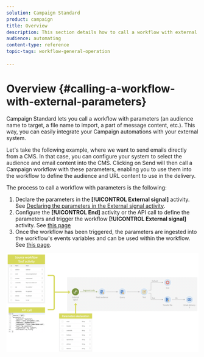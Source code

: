```yaml
---
solution: Campaign Standard
product: campaign
title: Overview
description: This section details how to call a workflow with external parameters.
audience: automating
content-type: reference
topic-tags: workflow-general-operation

---
```


# Overview {#calling-a-workflow-with-external-parameters}

Campaign Standard lets you call a workflow with parameters (an audience name to target, a file name to import, a part of message content, etc.). This way, you can easily integrate your Campaign automations with your external system.

Let's take the following example, where we want to send emails directly from a CMS. In that case, you can configure your system to select the audience and email content into the CMS. Clicking on Send will then call a Campaign workflow with these parameters, enabling you to use them into the workflow to define the audience and URL content to use in the delivery.

The process to call a workflow with parameters is the following:

1. Declare the parameters in the **[!UICONTROL External signal]** activity. See [Declaring the parameters in the External signal activity](../../automating/using/declaring-parameters-external-signal.md).
1. Configure the **[!UICONTROL End]** activity or the API call to define the parameters and trigger the workflow **[!UICONTROL External signal]** activity. See [this page](../../automating/using/defining-parameters-calling-workflow.md)
1. Once the workflow has been triggered, the parameters are ingested into the workflow's events variables and can be used within the workflow. See [this page](../../automating/using/customizing-workflow-external-parameters.md).

![](assets/extsignal_process.png)
